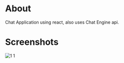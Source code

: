 <h1>About</h1>
Chat Application using react, also uses Chat Engine api.

<h1>Screenshots</h1>

![1 1](https://user-images.githubusercontent.com/85401337/148137483-c8065956-402e-4125-b600-96fafe4ae2da.png)
